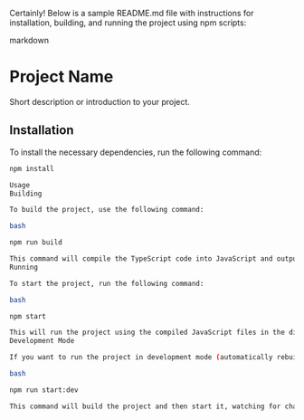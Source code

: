 Certainly! Below is a sample README.md file with instructions for installation, building, and running the project using npm scripts:

markdown

# Project Name

Short description or introduction to your project.

## Installation

To install the necessary dependencies, run the following command:

```bash
npm install

Usage
Building

To build the project, use the following command:

bash

npm run build

This command will compile the TypeScript code into JavaScript and output the files into the dist directory.
Running

To start the project, run the following command:

bash

npm start

This will run the project using the compiled JavaScript files in the dist directory.
Development Mode

If you want to run the project in development mode (automatically rebuild when files change), you can use the following command:

bash

npm run start:dev

This command will build the project and then start it, watching for changes to TypeScript files and automatically rebuilding when changes are detected.
```

